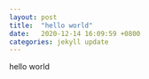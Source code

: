 ```yaml
---
layout: post
title:  "hello world"
date:   2020-12-14 16:09:59 +0800
categories: jekyll update
---
```



hello world
